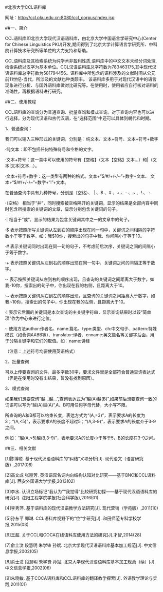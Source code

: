 
#北京大学CCL语料库

网址：http://ccl.pku.edu.cn:8080/ccl_corpus/index.jsp

##一、简介

CCL语料库即北京大学现代汉语语料库，由北京大学中国语言学研究中心(Center for Chinese Linguistics PKU)开发,期间得到了北京大学计算语言学研究所、中科院计算技术研究所等单位的大力支持和帮助。

CCL语料库及其检索系统为纯学术非盈利性质,语料库中的中文文本未经分词处理,检索系统以汉字为基本单位。CCL汉语语料库总字符数为783463175,其中现代汉语语料库总字符数为581794456。语料库中所包含的语料涉及的文献时间从公元前11世纪-当代，所涉及的文献也种类颇丰。
该语料库多用于对现代汉语中的语言现象进行分析、与国外语料库做对比研究等。在使用时，使用者应自行核对语料的准确性，再根据语料进行研究。

##二、使用教程

CCL语料库的查询分为普通查询、批量查询和模式查询。对于查询内容也可以进行选择，分为现代汉语和古代汉语，在“选择范围”中还可以具体到朝代和时期。

1、普通查询：

我们可以输入三种形式的关键词，分别是：纯文本、文本+符号、文本+符号+数字

·纯文本：即不包括任何特殊符号和空格的文字。

·文本+符号：这一类中可以使用的符号有【空格】（文本【空格】文本...）和|（文本|文本|文本...）。

·文本+符号+数字：这一类型有两种的格式。文本+“$/#/+/-/~”+数字+文本、  文本+“$/#/+/-/~”+数字+“!”+文本。

在普通查询中具有九种符号，分别是（空格）、 |  、$  、#  、+  、-  、~  、!  、 :

·（空格）  相当于“并”，同时搜索被空格隔开的关键词，显示的结果是全部内容中同时包含所搜索的关键词的文章，显示分别包含关键词的句子。

·|  相当于“或”，显示的结果为包含关键词其中之一的文章中的句子。

·$  表示按照所写关键词从左到右的顺序出现在同一句中，关键词之间相隔的字符数小于等于数字，如：我$10你，搜索出的句子中我、你间隔小于等于10。

·#  表示关键词同时出现在同一句的句子，不考虑前后次序，关键词之间的间隔小于等于数字。

·+  表示按照关键词从左到右的顺序出现在同一句中，关键词之间的间隔正等于数字。

·-  表示按照关键词从左到右的顺序出现，且查询的关键词之间距离大于数字，如我-10你，搜索出的句子中，你出现在我的右侧，且距离大于10。

·~  表示按照关键词从右到左的顺序出现，且查询的关键词之间距离大于数字，如我~10你，搜索出的句子中，你出现在我的左侧，且距离大于10。

·!  表示它后面的关键词是本次查询的主关键字符串，显示查询结果时以该“简单项”作为中心来进行定位。

·:  使用方法author:作者名、name:篇名、type:类型、ch:中文句子、pattern:特殊模式（如叠词AABB等）、translator:译者、enname:英文篇名等关键字后面，用于分隔关键字和它们的取值。如：name:诗经

（注意：上述符号均要使用英语格式）

2、批量查询

可以上传要查询的文件，最多字数30字，要求文件里是全部符合普通查询表达式（但是在使用时没有出结果，暂没有找到原因）。

3、模式查询

如果我们想要查询“越...越...”,查询表达式为“越(A)越(B)”,如果前后想要查询一致的词语可以写为“越(A)越(A)”,A、B可用任何字母代替，大小写不限。

所查询的A和B都可以约束长度，表达方式为“(A,=3)”，表示要求A的长度为3；“(A,<5)”，表示要求A的长度不超过5；“(A,3-9)”，表示要求A的长度介于3-9之间。

例如：“越(A,<5)越(B,3-9)”，表示要求A的长度小于等于5，B的长度在3-9之间。

##三、相关文献

[1]陈博聪. 基于现代汉语语料库的“纠结”义项分析[J]. 现代语文（语言研究版）,2017(08)

[2]高文成 张丽芳. 英汉语双名词内向结构认知对比研究——基于BNC和CCL语料库[J]. 西安外国语大学学报,2013(02)

[3]李水. 认识立场标记“我认为”“我觉得”比较研究初探——基于现代汉语语料库的研究[J]. 沈阳工程学院学报(社会科学版),2016(01)

[4]李秀萍. 基于语料库的现代汉语教学方法研究[J]. 现代营销（学苑版）,2011(10)

[5]孙东平 郑琳. CCL语料库视野下的“位”字研究[J]. 和田师范专科学校学报,2015(03)

[6]王超. 关于CCL和COCA在线语料库使用方法的研究[J].才智,2014(28)

[7]俞士汶 段慧明 朱学锋 孙斌. 北京大学现代汉语语料库基本加工规范[J]. 中文信息学报,2002(05)

[8]俞士汶 段慧明 朱学锋 孙斌. 北京大学现代汉语语料库基本加工规范（续）[J]. 中文信息学报,2002(06)

[9]朱晓敏. 基于COCA语料库和CCL语料库的翻译教学探索[J]. 外语教学理论与实践,2011(01)
